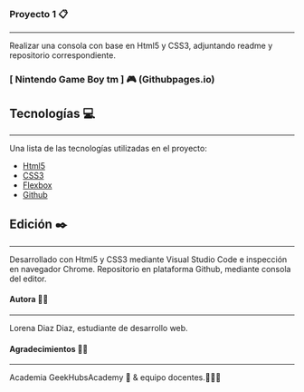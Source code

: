 ### Proyecto 1 📋 
***
Realizar una consola con base en Html5 y CSS3, adjuntando readme y repositorio correspondiente.

### [ Nintendo Game Boy tm ] 🎮 (Githubpages.io)
## Tecnologías 💻
***
Una lista de las tecnologías utilizadas en el proyecto:
* [Html5](https://developer.mozilla.org/es/docs/Glossary/HTML5) 
* [CSS3](https://developer.mozilla.org/es/docs/Web/CSS)
* [Flexbox](https://developer.mozilla.org/es/docs/Learn/CSS/CSS_layout/Flexbox)
* [Github](https://github.com/)
## Edición ✒️
***
Desarrollado con Html5 y CSS3 mediante Visual Studio Code e inspección en navegador Chrome. Repositorio en plataforma Github, mediante consola del editor.

#### Autora 👩🏻
***
Lorena Diaz Diaz, estudiante de desarrollo web.

#### Agradecimientos 🙏🏻
***
Academia GeekHubsAcademy 🏫 & equipo docentes.👨🏻‍🏫